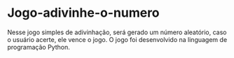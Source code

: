 # Jogo-adivinhe-o-numero
Nesse jogo simples de adivinhação, será gerado um número aleatório, caso o usuário acerte, ele vence o jogo. O jogo foi desenvolvido na linguagem de programação Python.
